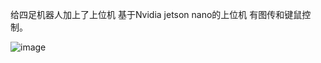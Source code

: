 给四足机器人加上了上位机
基于Nvidia jetson nano的上位机
有图传和键鼠控制。

![image](https://github.com/user-attachments/assets/8b6349da-2bae-4f26-9728-503dac60c868)
